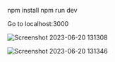 npm install
npm run dev

Go to localhost:3000

![Screenshot 2023-06-20 131308](https://github.com/Ryvier/chat-app/assets/121738229/1fde74de-52b0-4b9d-99eb-06767bf9eb7d)

![Screenshot 2023-06-20 131346](https://github.com/Ryvier/chat-app/assets/121738229/bef9e3ac-d347-4495-8b71-5f2ff5456a3b)
